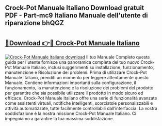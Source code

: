 ## Crock-Pot Manuale Italiano Download gratuit PDF - Part-mc9 Italiano Manuale dell'utente di riparazione bhQGZ

# <h2><a href="http://dffbhf5.blite.top/?on=Crock-Pot+Manuale+Italiano">🔗Download 👉🔴 Crock-Pot Manuale Italiano</a></h2>

[![Crock-Pot Manuale Italiano download](https://i.imgur.com/lujVjoI.png)](http://dffbhf5.blite.top/?on=Crock-Pot+Manuale+Italiano)
Il tuo Manuale Completo questa guida per l'utente fornisce una panoramica completa del tuo nuovo Crock-Pot Manuale Italiano, inclusi suggerimenti su installazione, funzionamento, manutenzione e Risoluzione dei problemi. Prima di utilizzare Crock-Pot Manuale Italiano, prenditi un momento per leggere attentamente questo Manuale. Contiene informazioni importanti sulla configurazione, il funzionamento, la manutenzione e la risoluzione dei problemi del prodotto per garantire che sia possibile utilizzare il prodotto in modo sicuro ed efficace. Crock-Pot Manuale Italiano offre una serie di funzionalità avanzate come assistenti virtuali, notifiche intelligenti, scorciatoie personalizzabili e attività automatizzate, tutte facilmente controllabili dall'interfaccia. La vostra soddisfazione è la nostra missione Crock-Pot Manuale Italiano. Ci impegniamo a garantire la tua massima soddisfazione.
